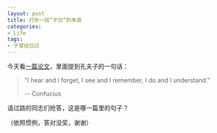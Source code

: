 ```yaml
---
layout: post
title: 打听一段“子曰”的来源
categories:
- Life
tags:
- 子曾经曰过
---
```


今天看[一篇论文](http://www.agresearch.co.nz/downloads/graphics/Dynamic%20Graphics%20JABES%20Dec%202004.pdf)，里面提到孔夫子的一句话：

> "I hear and I forget, I see and I remember, I do and I understand."
> 
> -- Confucius

请过路的同志们抢答，这是哪一篇里的句子？

（依照惯例，答对没奖，谢谢）
